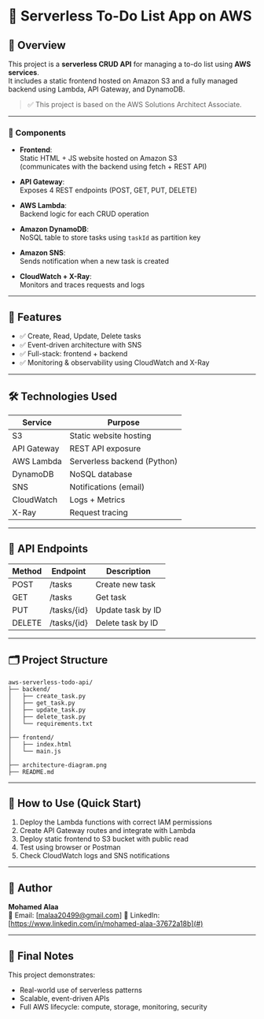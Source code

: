 
# 📝 Serverless To-Do List App on AWS

## 📌 Overview
This project is a **serverless CRUD API** for managing a to-do list using **AWS services**.  
It includes a static frontend hosted on Amazon S3 and a fully managed backend using Lambda, API Gateway, and DynamoDB.

> ✅ This project is based on the AWS Solutions Architect Associate.

---

### 🔄 Components
- **Frontend**:  
  Static HTML + JS website hosted on Amazon S3  
  (communicates with the backend using fetch + REST API)

- **API Gateway**:  
  Exposes 4 REST endpoints (POST, GET, PUT, DELETE)

- **AWS Lambda**:  
  Backend logic for each CRUD operation

- **Amazon DynamoDB**:  
  NoSQL table to store tasks using `taskId` as partition key

- **Amazon SNS**:  
  Sends notification when a new task is created

- **CloudWatch + X-Ray**:  
  Monitors and traces requests and logs

---

## 🚀 Features

- ✅ Create, Read, Update, Delete tasks
- ✅ Event-driven architecture with SNS
- ✅ Full-stack: frontend + backend
- ✅ Monitoring & observability using CloudWatch and X-Ray

---

## 🛠 Technologies Used

| Service        | Purpose                          |
|----------------|----------------------------------|
| S3             | Static website hosting           |
| API Gateway    | REST API exposure                |
| AWS Lambda     | Serverless backend (Python)      |
| DynamoDB       | NoSQL database                   |
| SNS            | Notifications (email)            |
| CloudWatch     | Logs + Metrics                   |
| X-Ray          | Request tracing                  |

---

## 📮 API Endpoints

| Method | Endpoint         | Description         |
|--------|------------------|---------------------|
| POST   | /tasks           | Create new task     |
| GET    | /tasks           | Get task            |
| PUT    | /tasks/{id}      | Update task by ID   |
| DELETE | /tasks/{id}      | Delete task by ID   |

---

## 🗂 Project Structure

```
aws-serverless-todo-api/
├── backend/
│   ├── create_task.py
│   ├── get_task.py
│   ├── update_task.py
│   ├── delete_task.py
│   └── requirements.txt
│
├── frontend/
│   ├── index.html
│   └── main.js
│
├── architecture-diagram.png
├── README.md
```

---

## 🧪 How to Use (Quick Start)

1. Deploy the Lambda functions with correct IAM permissions
2. Create API Gateway routes and integrate with Lambda
3. Deploy static frontend to S3 bucket with public read
4. Test using browser or Postman
5. Check CloudWatch logs and SNS notifications

---

## 👤 Author

**Mohamed Alaa**  
📧 Email: [malaa20499@gmail.com]
🔗 LinkedIn: [https://www.linkedin.com/in/mohamed-alaa-37672a18b](#)

---

## 🏁 Final Notes

This project demonstrates:
- Real-world use of serverless patterns
- Scalable, event-driven APIs
- Full AWS lifecycle: compute, storage, monitoring, security
